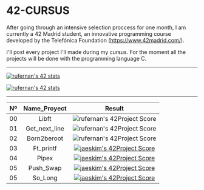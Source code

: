 # 42-CURSUS

After going through an intensive selection proccess for one month, I am currently a 42 Madrid student, an innovative programming course developed by the Telefónica Foundation (https://www.42madrid.com/). 

I'll post every project I'll made during my cursus. For the moment all the projects will be done with the programming language C.

---
  
  [![rufernan's 42 stats](https://badge42.herokuapp.com/api/stats/rufernan?cursus=C%20Piscine)](https://github.com/JaeSeoKim/badge42)

  [![rufernan's 42 stats](https://badge42.herokuapp.com/api/stats/rufernan)](https://github.com/JaeSeoKim/badge42)

---

|  Nº  |			Name_Proyect				| Result |
|:----:|:----------------:|:------:|
|  00  |Libft			  | ![rufernan's 42Project Score](https://badge42.herokuapp.com/api/project/rufernan/Libft)        |  
|  01  |Get_next_line     | ![rufernan's 42Project Score](https://badge42.herokuapp.com/api/project/rufernan/get_next_line)|
|  02  |Born2beroot	      | ![rufernan's 42Project Score](https://badge42.herokuapp.com/api/project/rufernan/Born2beroot)  |
|  03  |Ft_printf	      | [![jaeskim's 42Project Score](https://badge42.herokuapp.com/api/project/rufernan/ft_printf)](https://github.com/JaeSeoKim/badge42)|
|  04  |Pipex	      | [![jaeskim's 42Project Score](https://badge42.herokuapp.com/api/project/rufernan/pipex)](https://github.com/JaeSeoKim/badge42)|
|  05  |Push_Swap	      | [![jaeskim's 42Project Score](https://badge42.herokuapp.com/api/project/rufernan/push_swap)](https://github.com/JaeSeoKim/badge42)|
|  05  |So_Long	      | [![jaeskim's 42Project Score](https://badge42.herokuapp.com/api/project/rufernan/so_long)](https://github.com/JaeSeoKim/badge42)|

